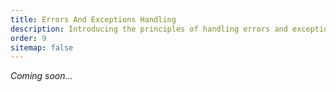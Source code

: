 ```yaml
---
title: Errors And Exceptions Handling
description: Introducing the principles of handling errors and exceptions in Visual Basic
order: 9
sitemap: false
---
```

*Coming soon...*